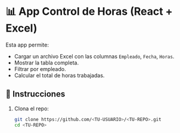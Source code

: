 # 📊 App Control de Horas (React + Excel)

Esta app permite:
- Cargar un archivo Excel con las columnas `Empleado`, `Fecha`, `Horas`.
- Mostrar la tabla completa.
- Filtrar por empleado.
- Calcular el total de horas trabajadas.

## 🚀 Instrucciones
1. Clona el repo:
   ```bash
   git clone https://github.com/<TU-USUARIO>/<TU-REPO>.git
   cd <TU-REPO>
